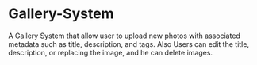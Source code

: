 # Gallery-System
A Gallery System that allow user to  upload new photos with associated metadata such as title, description, and tags. Also Users can edit the title, description, or replacing the image, and he can delete images.
